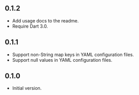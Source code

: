 ## 0.1.2

- Add usage docs to the readme.
- Require Dart 3.0.

## 0.1.1

- Support non-String map keys in YAML configuration files.
- Support null values in YAML configuration files.

## 0.1.0

- Initial version.
